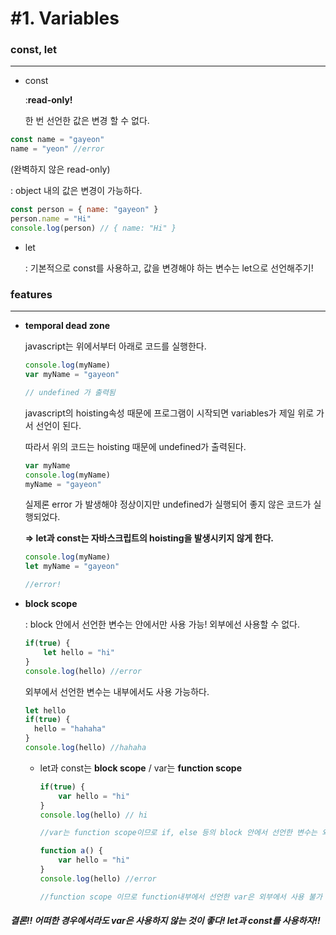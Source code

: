 # #1. Variables

### const, let

---

- const

  :**read-only!** 

  한 번 선언한 값은 변경 할 수 없다.


```javascript
const name = "gayeon"
name = "yeon" //error
```

(완벽하지 않은 read-only)

: object 내의 값은 변경이 가능하다.

```javascript
const person = { name: "gayeon" }
person.name = "Hi"
console.log(person) // { name: "Hi" }
```

- let

  : 기본적으로 const를 사용하고, 값을 변경해야 하는 변수는 let으로 선언해주기!

  

### features

___

- **temporal dead zone**

  javascript는 위에서부터 아래로 코드를 실행한다.

  ```javascript
  console.log(myName)
  var myName = "gayeon"
  
  // undefined 가 출력됨
  ```

  javascript의 hoisting속성 때문에 프로그램이 시작되면 variables가 제일 위로 가서 선언이 된다.

  따라서 위의 코드는 hoisting 때문에 undefined가 출력된다.

  ```javascript
  var myName
  console.log(myName)
  myName = "gayeon"
  ```

  실제론 error 가 발생해야 정상이지만 undefined가 실행되어 좋지 않은 코드가 실행되었다.

  **=> let과 const는 자바스크립트의 hoisting을 발생시키지 않게 한다.**

  ```javascript
  console.log(myName)
  let myName = "gayeon" 
  
  //error!
  ```



- **block scope**

  : block 안에서 선언한 변수는 안에서만 사용 가능! 외부에선 사용할 수 없다.

  ```javascript
  if(true) {
      let hello = "hi"
  }
  console.log(hello) //error
  ```

  외부에서 선언한 변수는 내부에서도 사용 가능하다.

  ```javascript
  let hello
  if(true) {
  	hello = "hahaha"
  }
  console.log(hello) //hahaha
  ```

  - let과 const는 **block scope** / var는 **function scope**

    ```javascript
    if(true) {
        var hello = "hi"
    }
    console.log(hello) // hi
    
    //var는 function scope이므로 if, else 등의 block 안에서 선언한 변수는 외부에서도 사용이 가능하다. (좋지 않은 코드!)
    ```

    ```javascript
    function a() {
        var hello = "hi"
    }
    console.log(hello) //error
    
    //function scope 이므로 function내부에서 선언한 var은 외부에서 사용 불가
    ```



##### 결론!! 어떠한 경우에서라도 var은 사용하지 않는 것이 좋다! let과 const를 사용하자!!



